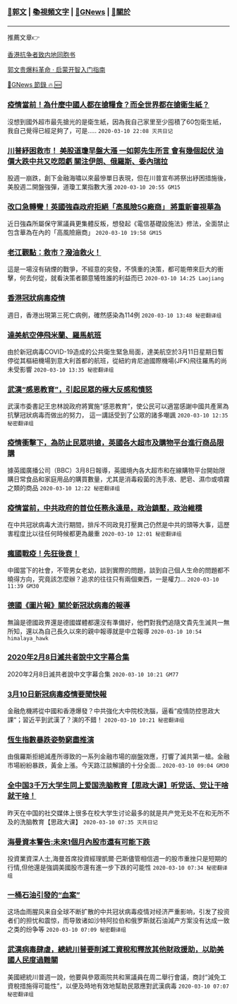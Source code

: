 ###  [:eagle:郭文](https://github.com/ourhimalayas/txt) | [:books:視頻文字](https://github.com/ourhimalayas/txt/blob/master/content/README.md) | [:newspaper:GNews](https://github.com/ourhimalayas/txt/blob/master/content/gnews/README.md) | [:pray:關於](https://github.com/ourhimalayas/home/tree/master/about)
---

推薦文章:point_right:

[香港抗争者致内地同胞书](https://github.com/ourhimalayas/news/blob/master/2019/08/a_letter_from_the_hong_kong_people.md)

[郭文贵爆料革命 · 启蒙开智入门指南](https://github.com/ourhimalayas/txt/issues/1)

[:newspaper:GNews 節錄 :fire: :new:](https://github.com/ourhimalayas/txt/blob/master/content/gnews/README.md) 



### [疫情當前！為什麼中國人都在搶糧食？而全世界都在搶衛生紙？](/content/gnews/1/README.md)

沒想到國外超市最先搶光的是衛生紙，因為我自己家里至少囤積了60包衛生紙，我自己覺得已經足夠了，可是.....  `2020-03-10 22:08 灭共日记`

### [川普紓困救市！ 美股道瓊早盤大漲 一如郭先生所言 會有幾個起伏 油價大跌中共又吃悶虧 關注伊朗、俄羅斯、委內瑞拉](/content/gnews/2/README.md)

股週一崩跌，創下金融海嘯以來最慘單日表現，但在川普宣布將祭出紓困措施後，美股週二開盤強彈，道瓊工業指數大漲  `2020-03-10 20:55 GM15`

### [改口急轉彎！英國強森政府拒絕「高風險5G廠商」 將重新審視華為](/content/gnews/3/README.md)

近日強森所屬保守黨議員更集體反叛，想發起《電信基礎設施法》修法，全面禁止包含華為在內的「高風險廠商」  `2020-03-10 19:58 GM15`

### [老江觀點：救市？潑油救火！](/content/gnews/4/README.md)

這是一場沒有硝煙的戰爭，不經意的突發，不慎重的決策，都可能帶來巨大的衝擊，何去何從，就看決策者願意犧牲誰的利益而已  `2020-03-10 14:25 Laojiang`

### [香港冠狀病毒疫情](/content/gnews/5/README.md)

週日，香港出現第三死亡病例，確然感染為114例  `2020-03-10 13:48 秘密翻译组`

### [達美航空停飛米蘭、羅馬航班](/content/gnews/6/README.md)

由於新冠病毒COVID-19造成的公共衛生緊急局面，達美航空於3月11日星期日暫停從其樞紐機場到意大利首都的航班，從紐約肯尼迪國際機場(JFK)飛往羅馬的尚未受影響  `2020-03-10 13:35 秘密翻译组`

### [武漢“感恩教育”，引起民眾的極大反感和憤怒](/content/gnews/7/README.md)

武漢市委書記王忠林說政府將實施“感恩教育”，使公民可以適當感謝中國共產黨為抗擊冠狀病毒而做出的努力， 這一講話受到了公眾的諸多嘲諷  `2020-03-10 12:35 秘密翻译组`

### [疫情衝擊下，為防止民眾哄搶，英國各大超市及購物平台進行商品限購](/content/gnews/8/README.md)

據英國廣播公司（BBC）3月8日報導，英國境內各大超市和在線購物平台開始限購日常食品和家庭用品的購買數量，尤其是消毒殺菌的洗手液、肥皂、濕巾或噴霧之類的商品  `2020-03-10 12:22 秘密翻译组`

### [疫情當前，中共政府的首位任務永遠是，政治鎮壓，政治維穩](/content/gnews/9/README.md)

在中共冠狀病毒大流行期間，排斥不同政見打壓異己仍然是中共的頭等大事，這歷害程度比以往任何時候都更為嚴重  `2020-03-10 12:01 秘密翻译组`

### [瘋國戰疫！先狂後衰！](/content/gnews/10/README.md)

中國當下的社會，不管男女老幼，談到實際的問題，談到自己個人生命的問題都不曉得方向，究竟該怎麼辦？追求的往往只有兩個東西，一是權力...  `2020-03-10 11:39 GM30`

### [德國《圖片報》關於新冠狀病毒的報導](/content/gnews/11/README.md)

無論是德國政界還是德國媒體都還沒有準備好，他們對我們追隨文貴先生滅共一無所知，還以為自己長久以來的親中報導就是中立報導  `2020-03-10 10:54 himalaya_hawk`

### [2020年2月8日滅共者說中文字幕合集](/content/gnews/12/README.md)

2020年2月8日滅共者說中文字幕合集  `2020-03-10 10:21 GM77`

### [3月10日新冠病毒疫情要聞快報](/content/gnews/13/README.md)

金融危機將從中國和香港爆發？中共強化大中院校洗腦，逼看“疫情防控思政大課“；習近平到武漢了？演的不錯！  `2020-03-10 10:21 秘密翻译组`

### [恆生指數暴跌姿勢窮盡推演](/content/gnews/14/README.md)

由俄羅斯拒絕減產所導致的一系列金融市場的崩盤效應，打響了滅共第一槍。金融市場紛紛暴跌，黃金上漲。今天路江談解讀的十分全面...  `2020-03-10 09:04 GM30`

### [全中国3千万大学生同上爱国洗脑教育【思政大课】听党话、党让干啥就干啥！](/content/gnews/15/README.md)

昨天在中国的社交媒体上很多在校大学生讨论最多的就是共产党无处不在和无所不及的洗脑教育【思政大课】  `2020-03-10 07:35 灭共日记`

### [海曼資本警告:未來1個月內股市還有可能下跌](/content/gnews/16/README.md)

投資業資深人士,海曼首席投資經理凱爾·巴斯儘管相信週一的股市重挫只是短期的行情,但他還是強調美國股市還有進一步下跌的可能性  `2020-03-10 07:34 秘密翻译组`

### [一桶石油引發的“血案”](/content/gnews/17/README.md)

这场血雨腥风来自全球不断扩散的中共冠状病毒疫情对经济严重影响，引发了投资者们的担忧和震惊，而导致诸如沙特阿拉伯和俄罗斯就石油減产方案没有达成一致之类的纷争等  `2020-03-10 07:09 秘密翻译组`

### [武漢病毒肆虐，總統川普要削減工資稅和釋放其他財政援助，以助美國人民度過難關](/content/gnews/18/README.md)

美國總統川普週一說，他要與參眾兩院共和黨議員在周二舉行會議，商討“減免工資稅措施得可能性”，以便及時地有效地幫助民眾應對武漢病毒  `2020-03-10 07:07 秘密翻译组`

